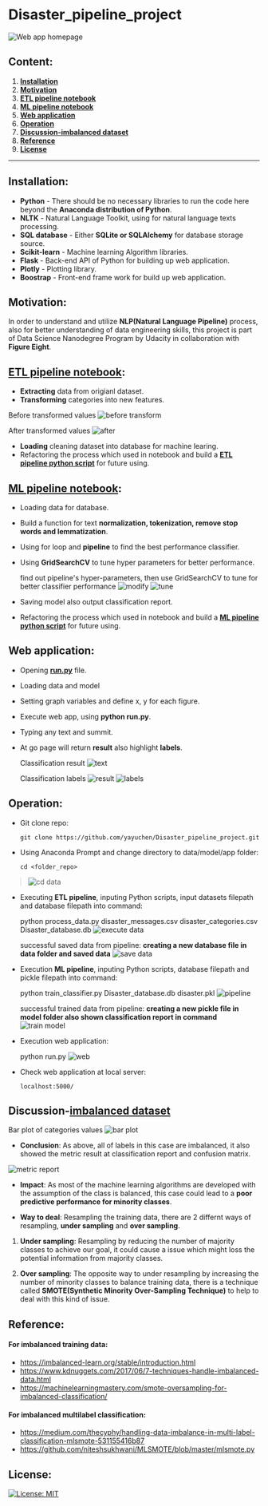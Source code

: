 # Disaster_pipeline_project
![**Web app homepage**](https://github.com/yayuchen/Disaster_pipeline_project/blob/main/images/homepage.png)

## Content:
1. [**Installation**](#Installation)
2. [**Motivation**](#Motivation)
3. [**ETL pipeline notebook**](#ETL-pipeline-notebook)
4. [**ML pipeline notebook**](#ML-pipeline-notebook)
5. [**Web application**](#Web-application)
6. [**Operation**](#Operation)
7. [**Discussion-imbalanced dataset**](#Discussion-imbalanced-dataset)
8. [**Reference**](#Reference)
9. [**License**](#License)

----------------------------------------------------------------------------------------------------------------------------
## Installation:
* **Python** - There should be no necessary libraries to run the code here beyond the **Anaconda distribution of Python**. 
* **NLTK** - Natural Language Toolkit, using for natural language texts processing.
* **SQL database** - Either **SQLite or SQLAlchemy** for database storage source.
* **Scikit-learn** - Machine learning Algorithm libraries.
* **Flask** - Back-end API of Python for building up web application.
* **Plotly** - Plotting library.
* **Boostrap** - Front-end frame work for build up web application.

>>>>>>>>>>>>>>>>>>>>>>>>>>>>>>>>>>>>>>>>>>>>>>>>>>>>>>>>>>>>>>>>>>>>>>>>>>>>>>>>>>>>>>>>>>>>>>>>>>>>>>>>>>>>>>>>>>>>>>>>>>>>>>>>>>>>>>>>>
## Motivation:
In order to understand and utilize **NLP(Natural Language Pipeline)** process, also for better understanding of data engineering skills, this project is part of Data Science Nanodegree Program by Udacity in collaboration with **Figure Eight**. 

>>>>>>>>>>>>>>>>>>>>>>>>>>>>>>>>>>>>>>>>>>>>>>>>>>>>>>>>>>>>>>>>>>>>>>>>>>>>>>>>>>>>>>>>>>>>>>>>>>>>>>>>>>>>>>>>>>>>>>>>>>>>>>>>>>
## [ETL pipeline notebook](https://nbviewer.jupyter.org/github/yayuchen/Disaster_pipeline_project/blob/main/raw_files/ETL%20pipeline.ipynb#1):


* **Extracting** data from origianl dataset.
* **Transforming** categories into new features.
>
>
   Before transformed values
   ![before transform](https://github.com/yayuchen/Disaster_pipeline_project/blob/main/images/before_trans.png)
>   
>   
   After transformed values
   ![after](https://github.com/yayuchen/Disaster_pipeline_project/blob/main/images/after_trans.png)
>   
>   
* **Loading** cleaning dataset into database for machine learing. 
* Refactoring the process which used in notebook and build a [**ETL pipeline python script**](https://github.com/yayuchen/Disaster_pipeline_project/blob/main/data/process_data.py) for future using.
>



>>>>>>>>>>>>>>>>>>>>>>>>>>>>>>>>>>>>>>>>>>>>>>>>>>>>>>>>>>>>>>>>>>>>>>>>>>>>>>>>>>>>>>>>>>>>>>>>>>>>>>>>>>>>>>>>>>>>>>>>>>>>>>>>>>>>>>>>>>>>>>>>
## [ML pipeline notebook](https://nbviewer.jupyter.org/github/yayuchen/Disaster_pipeline_project/blob/main/raw_files/ML_pipeline.ipynb#1):
>
>
* Loading data for database.
* Build a function for text **normalization, tokenization, remove stop words and lemmatization**.
* Using for loop and **pipeline** to find the best performance classifier.
* Using **GridSearchCV** to tune hyper parameters for better performance.

    
    find out pipeline's hyper-parameters, then use GridSearchCV to tune for better classifier performance
    ![modify](https://github.com/yayuchen/Disaster_pipeline_project/blob/main/images/modify_hyper.png)
    ![tune](https://github.com/yayuchen/Disaster_pipeline_project/blob/main/images/tune_by_grid.png)
    
    
* Saving model also output classification report.  
* Refactoring the process which used in notebook and build a [**ML pipeline python script**](https://github.com/yayuchen/Disaster_pipeline_project/blob/main/models/train_classifier.py) for future using. 
>



>>>>>>>>>>>>>>>>>>>>>>>>>>>>>>>>>>>>>>>>>>>>>>>>>>>>>>>>>>>>>>>>>>>>>>>>>>>>>>>>>>>>>>>>>>>>>>>>>>>>>>>>>>>>>>>>>>>>>>>>>>>>>>
## Web application:
>
>
* Opening [**run.py**](https://github.com/yayuchen/Disaster_pipeline_project/blob/main/app/run.py) file.
* Loading data and model
* Setting graph variables and define x, y for each figure.
* Execute web app, using **python run.py**.
* Typing any text and summit.
* At go page will return **result** also highlight **labels**.



   Classification result
   ![text](https://github.com/yayuchen/Disaster_pipeline_project/blob/main/images/weather.png)



   Classification labels
   ![result](https://github.com/yayuchen/Disaster_pipeline_project/blob/main/images/result.png)
   ![labels](https://github.com/yayuchen/Disaster_pipeline_project/blob/main/images/labels.png)
>   



>>>>>>>>>>>>>>>>>>>>>>>>>>>>>>>>>>>>>>>>>>>>>>>>>>>>>>>>>>>>>>>>>>>>>>>>>>>>>>>>>>>>>>>>>>>>>>>>>>>>>>>>>>>>>>>>>>>>>>>>>>>>>>
## Operation:
* Git clone repo:

      git clone https://github.com/yayuchen/Disaster_pipeline_project.git
>    
* Using Anaconda Prompt and change directory to data/model/app folder:

      cd <folder_repo>
>   ![cd data](https://github.com/yayuchen/Disaster_pipeline_project/blob/main/images/cd_data.png)   


* Executing **ETL pipeline**, inputing Python scripts, input datasets filepath and database filepath into command:


    python process_data.py disaster_messages.csv disaster_categories.csv Disaster_database.db
    ![execute data](https://github.com/yayuchen/Disaster_pipeline_project/blob/main/images/execute_data.png)
     
    successful saved data from pipeline: **creating a new database file in data folder and saved data**
    ![save data](https://github.com/yayuchen/Disaster_pipeline_project/blob/main/images/add_db.png)
    
    
* Execution **ML pipeline**, inputing Python scripts, database filepath and pickle filepath into command:

    python train_classifier.py Disaster_database.db disaster.pkl
    ![pipeline](https://github.com/yayuchen/Disaster_pipeline_project/blob/main/images/operation.png) 
    
    successful trained data from pipeline: **creating a new pickle file in model folder also shown classification report in command**
    ![train model](https://github.com/yayuchen/Disaster_pipeline_project/blob/main/images/save_model.png)


* Execution web application:


    python run.py
    ![web](https://github.com/yayuchen/Disaster_pipeline_project/blob/main/images/run_app.png)
>  
>  
* Check web application at local server:

      localhost:5000/
>



>>>>>>>>>>>>>>>>>>>>>>>>>>>>>>>>>>>>>>>>>>>>>>>>>>>>>>>>>>>>>>>>>>>>>>>>>>>>>>>>>>>>>>>>>>>>>>>>>>>>>>>>>>>>>>>>>>>>>>>>>>>>>>>>>>>>>>>
## Discussion-[imbalanced dataset](https://nbviewer.jupyter.org/github/yayuchen/Disaster_pipeline_project/blob/main/raw_files/Imbalances_dataset.ipynb)
>
>
   Bar plot of categories values 
   ![bar plot](https://github.com/yayuchen/Disaster_pipeline_project/blob/main/images/bar_plot.png)
>   
> 
* **Conclusion**: As above, all of labels in this case are imbalanced, it also showed the metric result at classification report and confusion matrix.
>
>
  ![metric report](https://github.com/yayuchen/Disaster_pipeline_project/blob/main/images/class_metrics.png)
>  
>
* **Impact**: As most of the machine learning algorithms are developed with the assumption of the class is balanced, this case could lead to a **poor predictive performance for minority classes**.
>
>
* **Way to deal**: Resampling the training data, there are 2 differnt ways of resampling, **under sampling** and **over sampling**.
>
>   
1. **Under sampling**: Resampling by reducing the number of majority classes to achieve our goal, it could cause a issue which might loss the potential            information from majority classes.
>      
2. **Over sampling**: The opposite way to under resampling by increasing the number of minority classes to balance training data, there is a technique              called **SMOTE(Synthetic Minority Over-Sampling Technique)** to help to deal with this kind of issue.




>        
## Reference: 
>
>
#### For imbalanced training data:

* https://imbalanced-learn.org/stable/introduction.html
* https://www.kdnuggets.com/2017/06/7-techniques-handle-imbalanced-data.html
* https://machinelearningmastery.com/smote-oversampling-for-imbalanced-classification/
>       
>        
#### For imbalanced multilabel classification:

* https://medium.com/thecyphy/handling-data-imbalance-in-multi-label-classification-mlsmote-531155416b87
* https://github.com/niteshsukhwani/MLSMOTE/blob/master/mlsmote.py
>



>>>>>>>>>>>>>>>>>>>>>>>>>>>>>>>>>>>>>>>>>>>>>>>>>>>>>>>>>>>>>>>>>>>>>>>>>>>>>>>>>>>>>>>>>>>>>>>>>>>>>>>>>>>>>>>>>>>>>>>>>>>>>>>>>>>>>>>>>>>>>>>>>>>>>>>>
## License:
[![License: MIT](https://img.shields.io/badge/License-MIT-yellow.svg)](https://opensource.org/licenses/MIT)
